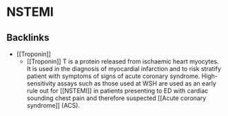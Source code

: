 # NSTEMI

## Backlinks
* [[Troponin]]
	* [[Troponin]] T is a protein released from ischaemic heart myocytes. It is used in the diagnosis of myocardial infarction and to risk stratify patient with symptoms of signs of acute coronary syndrome. High-sensitivity assays such as those used at WSH are used as an early rule out for [[NSTEMI]] in patients presenting to ED with cardiac sounding chest pain and therefore suspected [[Acute coronary syndrome]] (ACS).

<!-- {BearID:5B59CF67-51E4-4EB1-B624-5DACEB9C7D66-1677-00002342927785B6} -->
